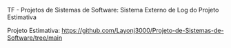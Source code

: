 TF - Projetos de Sistemas de Software: Sistema Externo de Log do Projeto Estimativa

Projeto Estimativa: https://github.com/Layonj3000/Projeto-de-Sistemas-de-Software/tree/main

